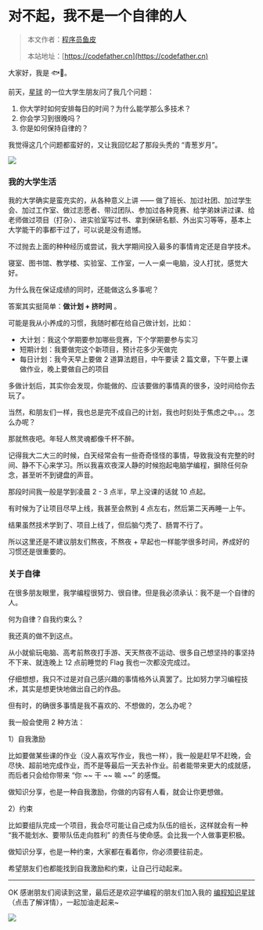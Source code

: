 # 对不起，我不是一个自律的人

> 本文作者：[程序员鱼皮](https://yuyuanweb.feishu.cn/wiki/Abldw5WkjidySxkKxU2cQdAtnah)
>
> 本站地址：[https://codefather.cn](https://codefather.cn)

大家好，我是 🐟💨。

前天，[星球](https://mp.weixin.qq.com/s?__biz=MzI1NDczNTAwMA==&mid=2247521173&idx=1&sn=00e79de2ac253248e33c764f137e317b&chksm=e9c27462deb5fd747092c34d1bff990102cab5df7733d95ee21f5b0090b398b8f3d79c293e6c&token=1288511242&lang=zh_CN&scene=21#wechat_redirect) 的一位大学生朋友问了我几个问题：

1. 你大学时如何安排每日的时间？为什么能学那么多技术？
2. 你会学习到很晚吗？
3. 你是如何保持自律的？

我觉得这几个问题都蛮好的，又让我回忆起了那段头秃的 “青葱岁月”。

![](https://pic.yupi.icu/5563/202311041324402.png)

### **我的大学生活**

我的大学确实是蛮充实的，从各种意义上讲 —— 做了班长、加过社团、加过学生会、加过工作室、做过志愿者、带过团队、参加过各种竞赛、给学弟妹讲过课、给老师做过项目（打杂）、进实验室写过书、拿到保研名额、外出实习等等，基本上大学能干的事都干过了，可以说是没有遗憾。

不过抛去上面的种种经历或尝试，我大学期间投入最多的事情肯定还是自学技术。

寝室、图书馆、教学楼、实验室、工作室，一人一桌一电脑，没人打扰，感觉大好。

为什么我在保证成绩的同时，还能做这么多事呢？

答案其实挺简单：**做计划 + 挤时间** 。

可能是我从小养成的习惯，我随时都在给自己做计划，比如：

- 大计划：我这个学期要参加哪些竞赛，下个学期要参与实习
- 短期计划：我要做完这个新项目，预计花多少天做完
- 每日计划：我今天早上要做 2 道算法题目，中午要读 2 篇文章，下午要上课做作业，晚上要做自己的项目

多做计划后，其实你会发现，你能做的、应该要做的事情真的很多，没时间给你去玩了。

当然，和朋友们一样，我也总是完不成自己的计划，我也时刻处于焦虑之中。。。怎么办呢？

那就熬夜吧。年轻人熬灵魂都像千杯不醉。

记得我大二大三的时候，白天经常会有一些奇奇怪怪的事情，导致我没有完整的时间、静不下心来学习。所以我喜欢夜深人静的时候抱起电脑学编程，摒除任何杂念，甚至听不到键盘的声音。

那段时间我一般是学到凌晨 2 - 3 点半，早上没课的话就 10 点起。

有时候为了让项目尽早上线，我甚至会熬到 4 点左右，然后第二天再睡一上午。

结果虽然技术学到了、项目上线了，但后脑勺秃了、肠胃不行了。

所以这里还是不建议朋友们熬夜，不熬夜 + 早起也一样能学很多时间，养成好的习惯还是很重要的。

### **关于自律**

在很多朋友眼里，我学编程很努力、很自律。但是我必须承认：我不是一个自律的人。

何为自律？自我约束么？

我还真的做不到这点。

从小就偷玩电脑、高考前熬夜打手游、天天熬夜不运动、很多自己想坚持的事坚持不下来、就连晚上 12 点前睡觉的 Flag 我也一次都没完成过。

仔细想想，我只不过是对自己感兴趣的事情格外认真罢了。比如努力学习编程技术，其实是想更快地做出自己的作品。

但有时，的确很多事情是我不喜欢的、不想做的，怎么办呢？

我一般会使用 2 种方法：

1）自我激励

比如要做某些课的作业（没人喜欢写作业，我也一样），我一般是赶早不赶晚，会尽快、超前地完成作业，而不是等最后一天去补作业。前者能带来更大的成就感，而后者只会给你带来 “你 ~~ 干 ~~ 嘛 ~~” 的感慨。

做知识分享，也是一种自我激励，你做的内容有人看，就会让你更想做。

2）约束

比如要组队完成一个项目，我会尽可能让自己成为队伍的组长，这样就会有一种 “我不能划水、要带队伍走向胜利” 的责任与使命感。会比我一个人做事更积极。

做知识分享，也是一种约束，大家都在看着你，你必须要往前走。

希望朋友们也都能找到自我激励和约束，让自己行动起来。



------


OK 感谢朋友们阅读到这里，最后还是欢迎学编程的朋友们加入我的 [编程知识星球](https://mp.weixin.qq.com/s?__biz=MzI1NDczNTAwMA==&mid=2247521173&idx=1&sn=00e79de2ac253248e33c764f137e317b&chksm=e9c27462deb5fd747092c34d1bff990102cab5df7733d95ee21f5b0090b398b8f3d79c293e6c&token=1288511242&lang=zh_CN&scene=21#wechat_redirect) （点击了解详情），一起加油走起来~

![](https://pic.yupi.icu/5563/202311041324435.png)